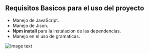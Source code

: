 ## Requisitos Basicos para el uso del proyecto
* Manejo de JavaScript.
* Manejo de Jison.
* **Npm install** para la instalacion de las dependencias.
* Manejo en el uso de gramaticas.


![Image text](https://github.com/vinor555/tytusx/blob/main/20211SVAC/G01/img/xml1.png)